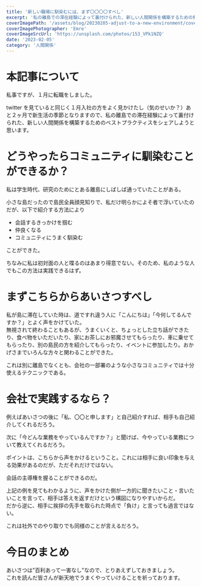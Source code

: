 ```yaml
---
title: '新しい職場に馴染むには、まず〇〇〇〇すべし'
excerpt: '私の離島での滞在経験によって裏付けられた、新しい人間関係を構築するための私的ベストプラクティスをシェアする。'
coverImagePath: '/assets/blog/20230205-adjust-to-a-new-environment/cover.webp'
coverImagePhotographer: 'Emre'
coverImageSrcUrl: 'https://unsplash.com/photos/153_VPk1NZQ'
date: '2023-02-05'
category: '人間関係'
---
```


# 本記事について

私事ですが、１月に転職をしました。

twitter を見ていると同じく１月入社の方をよく見かけたし（気のせいか？）あと２ヶ月で新生活の季節となりますので、私の離島での滞在経験によって裏付けられた、新しい人間関係を構築するためのベストプラクティスをシェアしようと思います。

# どうやったらコミュニティに馴染むことができるか？

私は学生時代、研究のためにとある離島にしばしば通っていたことがある。

小さな島だったので島民全員顔見知りで、私だけ明らかによそ者で浮いていたのだが、以下で紹介する方法により

- 会話するきっかけを掴む
- 仲良くなる
- コミュニティにうまく馴染む

ことができた。

ちなみに私は初対面の人と喋るのはあまり得意でない。そのため、私のような人でもこの方法は実践できるはず。

# まずこちらからあいさつすべし

私が島に滞在していた時は、道ですれ違う人に「こんにちは」「今何してるんですか？」とよく声をかけていた。  
無視されて終わることもあるが、うまくいくと、ちょっとした立ち話ができたり、食べ物をいただいたり、家にお茶しにお邪魔させてもらったり、車に乗せてもらったり、別の島民の方を紹介してもらったり、イベントに参加したり。おかげさまでいろんな方々と関わることができた。

これは別に離島でなくとも、会社の一部署のような小さなコミュニティでは十分使えるテクニックである。

# 会社で実践するなら？

例えばあいさつの後に「私、〇〇と申します」と自己紹介すれば、相手も自己紹介してくれるだろう。

次に「今どんな業務をやっているんですか？」と聞けば、今やっている業務について教えてくれるだろう。

ポイントは、こちらから声をかけるということ。これには相手に良い印象を与える効果があるのだが、ただそれだけではない。

会話の主導権を握ることができるのだ。

上記の例を見てもわかるように、声をかけた側が一方的に聞きたいこと・言いたいことを言って、相手は答えを返すだけという構図になりやすいからだ。  
だから逆に、相手に挨拶の先手を取られた時点で「負け」と言っても過言ではない。

これは社外でのやり取りでも同様のことが言えるだろう。

# 今日のまとめ

あいさつは"百利あって一害なし"なので、とりあえずしておきましょう。  
これを読んだ皆さんが新天地でうまくやっていけることを祈っております。
